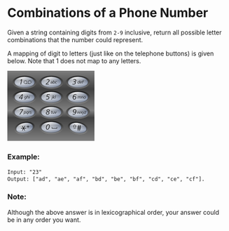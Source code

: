 # Combinations of a Phone Number

Given a string containing digits from `2-9` inclusive, return all possible letter combinations that the number could represent.

A mapping of digit to letters (just like on the telephone buttons) is given below. Note that 1 does not map to any letters.

![phone-digits](phone-digits.png)

### Example:
```shell
Input: "23"
Output: ["ad", "ae", "af", "bd", "be", "bf", "cd", "ce", "cf"].
```

### Note:
Although the above answer is in lexicographical order, your answer could be in any order you want.
